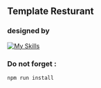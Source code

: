 ## Template Resturant 
### designed by 
[![My Skills](https://skillicons.dev/icons?i=tailwind)](https://skillicons.dev)

### Do not forget :
`npm run install`
